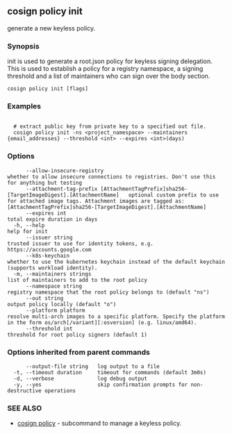 ## cosign policy init

generate a new keyless policy.

### Synopsis

init is used to generate a root.json policy
for keyless signing delegation. This is used to establish a policy for a registry namespace,
a signing threshold and a list of maintainers who can sign over the body section.

```
cosign policy init [flags]
```

### Examples

```

  # extract public key from private key to a specified out file.
  cosign policy init -ns <project_namespace> --maintainers {email_addresses} --threshold <int> --expires <int>(days)
```

### Options

```
      --allow-insecure-registry                                                                  whether to allow insecure connections to registries. Don't use this for anything but testing
      --attachment-tag-prefix [AttachmentTagPrefix]sha256-[TargetImageDigest].[AttachmentName]   optional custom prefix to use for attached image tags. Attachment images are tagged as: [AttachmentTagPrefix]sha256-[TargetImageDigest].[AttachmentName]
      --expires int                                                                              total expire duration in days
  -h, --help                                                                                     help for init
      --issuer string                                                                            trusted issuer to use for identity tokens, e.g. https://accounts.google.com
      --k8s-keychain                                                                             whether to use the kubernetes keychain instead of the default keychain (supports workload identity).
  -m, --maintainers strings                                                                      list of maintainers to add to the root policy
      --namespace string                                                                         registry namespace that the root policy belongs to (default "ns")
      --out string                                                                               output policy locally (default "o")
      --platform platform                                                                        resolve multi-arch images to a specific platform. Specify the platform in the form os/arch[/variant][:osversion] (e.g. linux/amd64).
      --threshold int                                                                            threshold for root policy signers (default 1)
```

### Options inherited from parent commands

```
      --output-file string   log output to a file
  -t, --timeout duration     timeout for commands (default 3m0s)
  -d, --verbose              log debug output
  -y, --yes                  skip confirmation prompts for non-destructive operations
```

### SEE ALSO

* [cosign policy](cosign_policy.md)	 - subcommand to manage a keyless policy.


